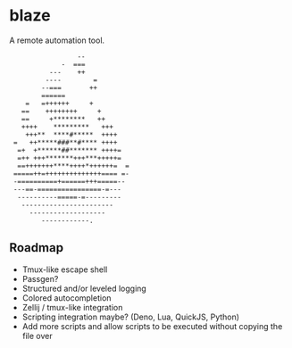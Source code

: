 # blaze
A remote automation tool.
```
                 --           
             -  ===           
          ---    ++           
         ----        =        
        --===       ++        
        ======                
    =   =++++++     +         
   ==    ++++++++     +       
   ==     +********   ++      
   ++++    *********   +++    
    +++**  ****#*****  ++++   
 =   ++*****###**#**** ++++   
  =+  +******##******* ++++=  
  =++ +++*******+++***+++++=  
  ==+++++++****++++*++++++=  =
 =====++=++++++++++++++==== =-
 -==========+======+++=====-- 
 ---==-================-=---  
  ----------=====-=---------  
   -----------------------    
     -------------------      
        ------------.
```

## Roadmap
- Tmux-like escape shell
- Passgen?
- Structured and/or leveled logging
- Colored autocompletion
- Zellij / tmux-like integration
- Scripting integration maybe? (Deno, Lua, QuickJS, Python)
- Add more scripts and allow scripts to be executed without copying the file over
